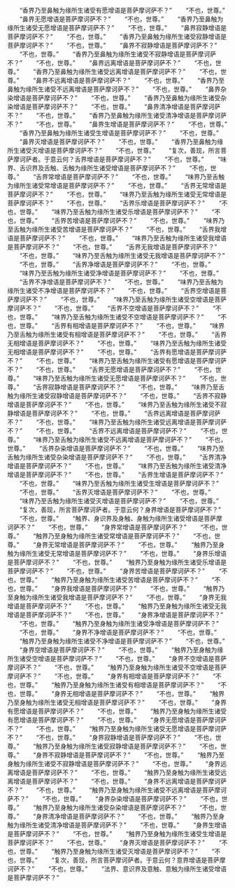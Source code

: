<!-- { "loadSidebar": true } -->
　　“香界乃至鼻触为缘所生诸受有愿增语是菩萨摩诃萨不？”
　　“不也，世尊。”
　　“鼻界无愿增语是菩萨摩诃萨不？”
　　“不也，世尊。”
　　“香界乃至鼻触为缘所生诸受无愿增语是菩萨摩诃萨不？”
　　“不也，世尊。”
　　“鼻界寂静增语是菩萨摩诃萨不？”
　　“不也，世尊。”
　　“香界乃至鼻触为缘所生诸受寂静增语是菩萨摩诃萨不？”
　　“不也，世尊。”
　　“鼻界不寂静增语是菩萨摩诃萨不？”
　　“不也，世尊。”
　　“香界乃至鼻触为缘所生诸受不寂静增语是菩萨摩诃萨不？”
　　“不也，世尊。”
　　“鼻界远离增语是菩萨摩诃萨不？”
　　“不也，世尊。”
　　“香界乃至鼻触为缘所生诸受远离增语是菩萨摩诃萨不？”
　　“不也，世尊。”
　　“鼻界不远离增语是菩萨摩诃萨不？”
　　“不也，世尊。”
　　“香界乃至鼻触为缘所生诸受不远离增语是菩萨摩诃萨不？”
　　“不也，世尊。”
　　“鼻界杂染增语是菩萨摩诃萨不？”
　　“不也，世尊。”
　　“香界乃至鼻触为缘所生诸受杂染增语是菩萨摩诃萨不？”
　　“不也，世尊。”
　　“鼻界清净增语是菩萨摩诃萨不？”
　　“不也，世尊。”
　　“香界乃至鼻触为缘所生诸受清净增语是菩萨摩诃萨不？”
　　“不也，世尊。”
　　“鼻界生增语是菩萨摩诃萨不？”
　　“不也，世尊。”
　　“香界乃至鼻触为缘所生诸受生增语是菩萨摩诃萨不？”
　　“不也，世尊。”
　　“鼻界灭增语是菩萨摩诃萨不？”
　　“不也，世尊。”
　　“香界乃至鼻触为缘所生诸受灭增语是菩萨摩诃萨不？”
　　“不也，世尊。”
　　“复次，善现，所言菩萨摩诃萨者。于意云何？舌界增语是菩萨摩诃萨不？”
　　“不也，世尊。”
　　“味界、舌识界及舌触、舌触为缘所生诸受增语是菩萨摩诃萨不？”
　　“不也，世尊。”
　　“舌界常增语是菩萨摩诃萨不？”
　　“不也，世尊。”
　　“味界乃至舌触为缘所生诸受常增语是菩萨摩诃萨不？”
　　“不也，世尊。”
　　“舌界无常增语是菩萨摩诃萨不？”
　　“不也，世尊。”
　　“味界乃至舌触为缘所生诸受无常增语是菩萨摩诃萨不？”
　　“不也，世尊。”
　　“舌界乐增语是菩萨摩诃萨不？”
　　“不也，世尊。”
　　“味界乃至舌触为缘所生诸受乐增语是菩萨摩诃萨不？”
　　“不也，世尊。”
　　“舌界苦增语是菩萨摩诃萨不？”
　　“不也，世尊。”
　　“味界乃至舌触为缘所生诸受苦增语是菩萨摩诃萨不？”
　　“不也，世尊。”
　　“舌界我增语是菩萨摩诃萨不？”
　　“不也，世尊。”
　　“味界乃至舌触为缘所生诸受我增语是菩萨摩诃萨不？”
　　“不也，世尊。”
　　“舌界无我增语是菩萨摩诃萨不？”
　　“不也，世尊。”
　　“味界乃至舌触为缘所生诸受无我增语是菩萨摩诃萨不？”
　　“不也，世尊。”
　　“舌界净增语是菩萨摩诃萨不？”
　　“不也，世尊。”
　　“味界乃至舌触为缘所生诸受净增语是菩萨摩诃萨不？”
　　“不也，世尊。”
　　“舌界不净增语是菩萨摩诃萨不？”
　　“不也，世尊。”
　　“味界乃至舌触为缘所生诸受不净增语是菩萨摩诃萨不？”
　　“不也，世尊。”
　　“舌界空增语是菩萨摩诃萨不？”
　　“不也，世尊。”
　　“味界乃至舌触为缘所生诸受空增语是菩萨摩诃萨不？”
　　“不也，世尊。”
　　“舌界不空增语是菩萨摩诃萨不？”
　　“不也，世尊。”
　　“味界乃至舌触为缘所生诸受不空增语是菩萨摩诃萨不？”
　　“不也，世尊。”
　　“舌界有相增语是菩萨摩诃萨不？”
　　“不也，世尊。”
　　“味界乃至舌触为缘所生诸受有相增语是菩萨摩诃萨不？”
　　“不也，世尊。”
　　“舌界无相增语是菩萨摩诃萨不？”
　　“不也，世尊。”
　　“味界乃至舌触为缘所生诸受无相增语是菩萨摩诃萨不？”
　　“不也，世尊。”
　　“舌界有愿增语是菩萨摩诃萨不？”
　　“不也，世尊。”
　　“味界乃至舌触为缘所生诸受有愿增语是菩萨摩诃萨不？”
　　“不也，世尊。”
　　“舌界无愿增语是菩萨摩诃萨不？”
　　“不也，世尊。”
　　“味界乃至舌触为缘所生诸受无愿增语是菩萨摩诃萨不？”
　　“不也，世尊。”
　　“舌界寂静增语是菩萨摩诃萨不？”
　　“不也，世尊。”
　　“味界乃至舌触为缘所生诸受寂静增语是菩萨摩诃萨不？”
　　“不也，世尊。”
　　“舌界不寂静增语是菩萨摩诃萨不？”
　　“不也，世尊。”
　　“味界乃至舌触为缘所生诸受不寂静增语是菩萨摩诃萨不？”
　　“不也，世尊。”
　　“舌界远离增语是菩萨摩诃萨不？”
　　“不也，世尊。”
　　“味界乃至舌触为缘所生诸受远离增语是菩萨摩诃萨不？”
　　“不也，世尊。”
　　“舌界不远离增语是菩萨摩诃萨不？”
　　“不也，世尊。”
　　“味界乃至舌触为缘所生诸受不远离增语是菩萨摩诃萨不？”
　　“不也，世尊。”
　　“舌界杂染增语是菩萨摩诃萨不？”
　　“不也，世尊。”
　　“味界乃至舌触为缘所生诸受杂染增语是菩萨摩诃萨不？”
　　“不也，世尊。”
　　“舌界清净增语是菩萨摩诃萨不？”
　　“不也，世尊。”
　　“味界乃至舌触为缘所生诸受清净增语是菩萨摩诃萨不？”
　　“不也，世尊。”
　　“舌界生增语是菩萨摩诃萨不？”
　　“不也，世尊。”
　　“味界乃至舌触为缘所生诸受生增语是菩萨摩诃萨不？”
　　“不也，世尊。”
　　“舌界灭增语是菩萨摩诃萨不？”
　　“不也，世尊。”
　　“味界乃至舌触为缘所生诸受灭增语是菩萨摩诃萨不？”
　　“不也，世尊。”
　　“复次，善现，所言菩萨摩诃萨者。于意云何？身界增语是菩萨摩诃萨不？”
　　“不也，世尊。”
　　“触界、身识界及身触、身触为缘所生诸受增语是菩萨摩诃萨不？”
　　“不也，世尊。”
　　“身界常增语是菩萨摩诃萨不？”
　　“不也，世尊。”
　　“触界乃至身触为缘所生诸受常增语是菩萨摩诃萨不？”
　　“不也，世尊。”
　　“身界无常增语是菩萨摩诃萨不？”
　　“不也，世尊。”
　　“触界乃至身触为缘所生诸受无常增语是菩萨摩诃萨不？”
　　“不也，世尊。”
　　“身界乐增语是菩萨摩诃萨不？”
　　“不也，世尊。”
　　“触界乃至身触为缘所生诸受乐增语是菩萨摩诃萨不？”
　　“不也，世尊。”
　　“身界苦增语是菩萨摩诃萨不？”
　　“不也，世尊。”
　　“触界乃至身触为缘所生诸受苦增语是菩萨摩诃萨不？”
　　“不也，世尊。”
　　“身界我增语是菩萨摩诃萨不？”
　　“不也，世尊。”
　　“触界乃至身触为缘所生诸受我增语是菩萨摩诃萨不？”
　　“不也，世尊。”
　　“身界无我增语是菩萨摩诃萨不？”
　　“不也，世尊。”
　　“触界乃至身触为缘所生诸受无我增语是菩萨摩诃萨不？”
　　“不也，世尊。”
　　“身界净增语是菩萨摩诃萨不？”
　　“不也，世尊。”
　　“触界乃至身触为缘所生诸受净增语是菩萨摩诃萨不？”
　　“不也，世尊。”
　　“身界不净增语是菩萨摩诃萨不？”
　　“不也，世尊。”
　　“触界乃至身触为缘所生诸受不净增语是菩萨摩诃萨不？”
　　“不也，世尊。”
　　“身界空增语是菩萨摩诃萨不？”
　　“不也，世尊。”
　　“触界乃至身触为缘所生诸受空增语是菩萨摩诃萨不？”
　　“不也，世尊。”
　　“身界不空增语是菩萨摩诃萨不？”
　　“不也，世尊。”
　　“触界乃至身触为缘所生诸受不空增语是菩萨摩诃萨不？”
　　“不也，世尊。”
　　“身界有相增语是菩萨摩诃萨不？”
　　“不也，世尊。”
　　“触界乃至身触为缘所生诸受有相增语是菩萨摩诃萨不？”
　　“不也，世尊。”
　　“身界无相增语是菩萨摩诃萨不？”
　　“不也，世尊。”
　　“触界乃至身触为缘所生诸受无相增语是菩萨摩诃萨不？”
　　“不也，世尊。”
　　“身界有愿增语是菩萨摩诃萨不？”
　　“不也，世尊。”
　　“触界乃至身触为缘所生诸受有愿增语是菩萨摩诃萨不？”
　　“不也，世尊。”
　　“身界无愿增语是菩萨摩诃萨不？”
　　“不也，世尊。”
　　“触界乃至身触为缘所生诸受无愿增语是菩萨摩诃萨不？”
　　“不也，世尊。”
　　“身界寂静增语是菩萨摩诃萨不？”
　　“不也，世尊。”
　　“触界乃至身触为缘所生诸受寂静增语是菩萨摩诃萨不？”
　　“不也，世尊。”
　　“身界不寂静增语是菩萨摩诃萨不？”
　　“不也，世尊。”
　　“触界乃至身触为缘所生诸受不寂静增语是菩萨摩诃萨不？”
　　“不也，世尊。”
　　“身界远离增语是菩萨摩诃萨不？”
　　“不也，世尊。”
　　“触界乃至身触为缘所生诸受远离增语是菩萨摩诃萨不？”
　　“不也，世尊。”
　　“身界不远离增语是菩萨摩诃萨不？”
　　“不也，世尊。”
　　“触界乃至身触为缘所生诸受不远离增语是菩萨摩诃萨不？”
　　“不也，世尊。”
　　“身界杂染增语是菩萨摩诃萨不？”
　　“不也，世尊。”
　　“触界乃至身触为缘所生诸受杂染增语是菩萨摩诃萨不？”
　　“不也，世尊。”
　　“身界清净增语是菩萨摩诃萨不？”
　　“不也，世尊。”
　　“触界乃至身触为缘所生诸受清净增语是菩萨摩诃萨不？”
　　“不也，世尊。”
　　“身界生增语是菩萨摩诃萨不？”
　　“不也，世尊。”
　　“触界乃至身触为缘所生诸受生增语是菩萨摩诃萨不？”
　　“不也，世尊。”
　　“身界灭增语是菩萨摩诃萨不？”
　　“不也，世尊。”
　　“触界乃至身触为缘所生诸受灭增语是菩萨摩诃萨不？”
　　“不也，世尊。”
　　“复次，善现，所言菩萨摩诃萨者。于意云何？意界增语是菩萨摩诃萨不？”
　　“不也，世尊。”
　　“法界、意识界及意触、意触为缘所生诸受增语是菩萨摩诃萨不？”
